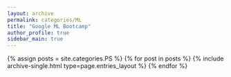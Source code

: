 ```yaml
---
layout: archive
permalink: categories/ML
title: "Google ML Bootcamp"
author_profile: true
sidebar_main: true
---
```


{% assign posts = site.categories.PS %}
{% for post in posts %} {% include archive-single.html type=page.entries_layout %} {% endfor %}